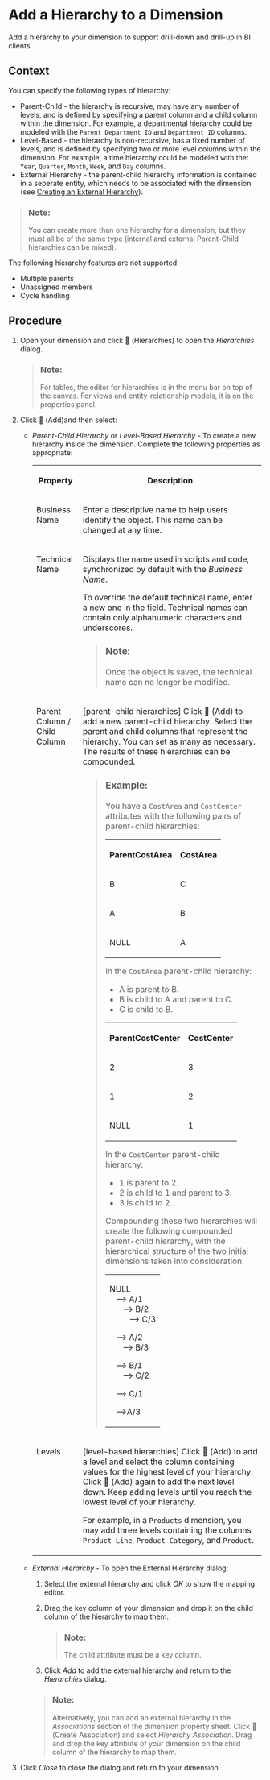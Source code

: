 <!-- loio218b7e6bd60846dda2f03b789b389cb0 -->

<link rel="stylesheet" type="text/css" href="../css/sap-icons.css"/>

# Add a Hierarchy to a Dimension

Add a hierarchy to your dimension to support drill-down and drill-up in BI clients.



## Context

You can specify the following types of hierarchy:

-   Parent-Child - the hierarchy is recursive, may have any number of levels, and is defined by specifying a parent column and a child column within the dimension. For example, a departmental hierarchy could be modeled with the `Parent Department ID` and `Department ID` columns.
-   Level-Based - the hierarchy is non-recursive, has a fixed number of levels, and is defined by specifying two or more level columns within the dimension. For example, a time hierarchy could be modeled with the: `Year`, `Quarter`, `Month`, `Week`, and `Day` columns.
-   External Hierarchy - the parent-child hierarchy information is contained in a seperate entity, which needs to be associated with the dimension \(see [Creating an External Hierarchy](creating-an-external-hierarchy-dbac7a8.md)\).

> ### Note:  
> You can create more than one hierarchy for a dimension, but they must all be of the same type \(internal and external Parent-Child hierarchies can be mixed\).

The following hierarchy features are not supported:

-   Multiple parents
-   Unassigned members
-   Cycle handling



<a name="loio218b7e6bd60846dda2f03b789b389cb0__steps_j1v_nzx_t4b"/>

## Procedure

1.  Open your dimension and click <span class="FPA-icons-V3"></span> \(Hierarchies\) to open the *Hierarchies* dialog.

    > ### Note:  
    > For tables, the editor for hierarchies is in the menu bar on top of the canvas. For views and entity-relationship models, it is on the properties panel.

2.  Click <span class="FPA-icons-V3"></span> \(Add\)and then select:

    -   *Parent-Child Hierarchy* or *Level-Based Hierarchy* - To create a new hierarchy inside the dimension. Complete the following properties as appropriate:


        <table>
        <tr>
        <th valign="top">

        Property
        
        </th>
        <th valign="top">

        Description
        
        </th>
        </tr>
        <tr>
        <td valign="top">
        
        Business Name
        
        </td>
        <td valign="top">
        
        Enter a descriptive name to help users identify the object. This name can be changed at any time.
        
        </td>
        </tr>
        <tr>
        <td valign="top">
        
        Technical Name
        
        </td>
        <td valign="top">
        
        Displays the name used in scripts and code, synchronized by default with the *Business Name*.

        To override the default technical name, enter a new one in the field. Technical names can contain only alphanumeric characters and underscores.

        > ### Note:  
        > Once the object is saved, the technical name can no longer be modified.


        
        </td>
        </tr>
        <tr>
        <td valign="top">
        
        Parent Column / Child Column
        
        </td>
        <td valign="top">
        
        \[parent-child hierarchies\] Click <span class="FPA-icons-V3"></span> \(Add\) to add a new parent-child hierarchy. Select the parent and child columns that represent the hierarchy. You can set as many as necessary. The results of these hierarchies can be compounded.

        > ### Example:  
        > You have a `CostArea` and `CostCenter` attributes with the following pairs of parent-child hierarchies:
        > 
        > 
        > <table>
        > <tr>
        > <th valign="top">
        > 
        > ParentCostArea
        > 
        > </th>
        > <th valign="top">
        > 
        > CostArea
        > 
        > </th>
        > </tr>
        > <tr>
        > <td valign="top">
        > 
        > B
        > 
        > </td>
        > <td valign="top">
        > 
        > C
        > 
        > </td>
        > </tr>
        > <tr>
        > <td valign="top">
        > 
        > A
        > 
        > </td>
        > <td valign="top">
        > 
        > B
        > 
        > </td>
        > </tr>
        > <tr>
        > <td valign="top">
        > 
        > NULL
        > 
        > </td>
        > <td valign="top">
        > 
        > A
        > 
        > </td>
        > </tr>
        > </table>
        > 
        > In the `CostArea` parent-child hierarchy:
        > 
        > -   A is parent to B.
        > -   B is child to A and parent to C.
        > -   C is child to B.
        > 
        > 
        > <table>
        > <tr>
        > <th valign="top">
        > 
        > ParentCostCenter
        > 
        > </th>
        > <th valign="top">
        > 
        > CostCenter
        > 
        > </th>
        > </tr>
        > <tr>
        > <td valign="top">
        > 
        > 2
        > 
        > </td>
        > <td valign="top">
        > 
        > 3
        > 
        > </td>
        > </tr>
        > <tr>
        > <td valign="top">
        > 
        > 1
        > 
        > </td>
        > <td valign="top">
        > 
        > 2
        > 
        > </td>
        > </tr>
        > <tr>
        > <td valign="top">
        > 
        > NULL
        > 
        > </td>
        > <td valign="top">
        > 
        > 1
        > 
        > </td>
        > </tr>
        > </table>
        > 
        > In the `CostCenter` parent-child hierarchy:
        > 
        > -   1 is parent to 2.
        > -   2 is child to 1 and parent to 3.
        > -   3 is child to 2.
        > 
        > Compounding these two hierarchies will create the following compounded parent-child hierarchy, with the hierarchical structure of the two initial dimensions taken into consideration:
        > 
        > 
        > <table>
        > <tr>
        > <td valign="top">
        > 
        >   
        >  NULL  
        >     --\> A/1  
        >        --\> B/2  
        >           --\> C/3  
        >   
        >     --\> A/2  
        >        --\> B/3  
        >   
        >     --\> B/1  
        >        --\> C/2  
        >   
        >     --\> C/1  
        >   
        >     --\>A/3   
        > 
        > 
        > </td>
        > </tr>
        > </table>


        
        </td>
        </tr>
        <tr>
        <td valign="top">
        
        Levels
        
        </td>
        <td valign="top">
        
        \[level-based hierarchies\] Click <span class="FPA-icons-V3"></span> \(Add\) to add a level and select the column containing values for the highest level of your hierarchy. Click <span class="FPA-icons-V3"></span> \(Add\) again to add the next level down. Keep adding levels until you reach the lowest level of your hierarchy.

        For example, in a `Products` dimension, you may add three levels containing the columns `Product Line`, `Product Category`, and `Product`.
        
        </td>
        </tr>
        </table>
        
    -   *External Hierarchy* - To open the External Hierarchy dialog:

        1.  Select the external hierarchy and click *OK* to show the mapping editor.
        2.  Drag the key column of your dimension and drop it on the child column of the hierarchy to map them.

            > ### Note:  
            > The child attribute must be a key column.

        3.  Click *Add* to add the external hierarchy and return to the *Hierarchies* dialog.

        > ### Note:  
        > Alternatively, you can add an external hierarchy in the *Associations* section of the dimension property sheet. Click <span class="FPA-icons-V3"></span> \(Create Association\) and select *Hierarchy Association*. Drag and drop the key attribute of your dimension on the child column of the hierarchy to map them.


3.  Click *Close* to close the dialog and return to your dimension.


